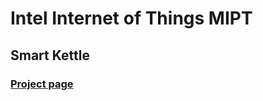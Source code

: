 # Intel Internet of Things MIPT

## Smart Kettle
### [Project page](https://github.com/dmylnikov/intel-iot/projects/3)
